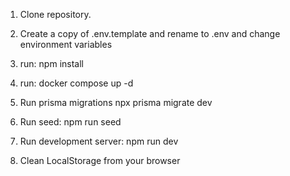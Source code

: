 1. Clone repository.

2. Create a copy of .env.template and rename to .env and change environment variables
3. run: npm install
4. run: docker compose up -d
5. Run prisma migrations npx prisma migrate dev
6. Run seed: npm run seed
7. Run development server: npm run dev
8. Clean LocalStorage from your browser
